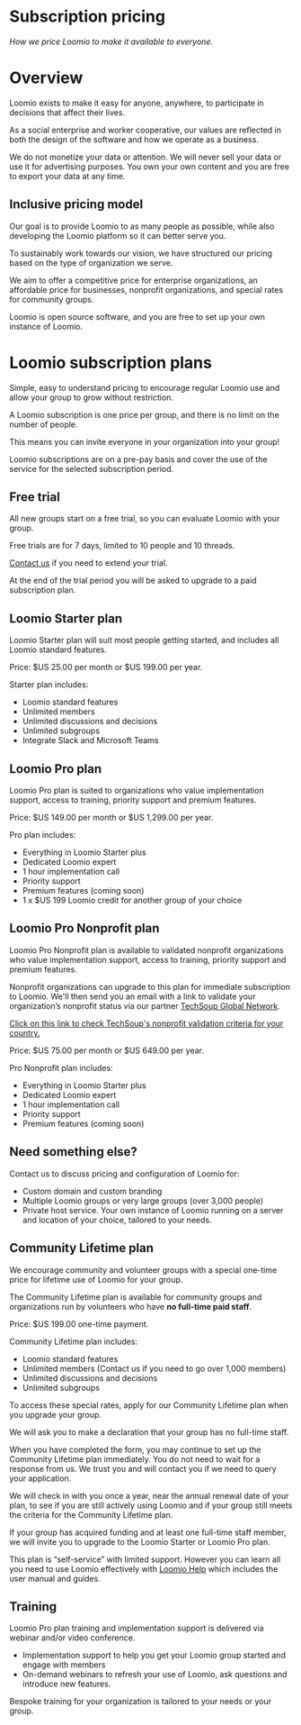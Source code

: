 # Subscription pricing
_How we price Loomio to make it available to everyone._

# Overview
Loomio exists to make it easy for anyone, anywhere, to participate in decisions that affect their lives.

As a social enterprise and worker cooperative, our values are reflected in both the design of the software and how we operate as a business.

We do not monetize your data or attention. We will never sell your data or use it for advertising purposes. You own your own content and you are free to export your data at any time.

## Inclusive pricing model
Our goal is to provide Loomio to as many people as possible, while also developing the Loomio platform so it can better serve you.

To sustainably work towards our vision, we have structured our pricing based on the type of organization we serve.

We aim to offer a competitive price for enterprise organizations, an affordable price for businesses, nonprofit organizations, and special rates for community groups.

Loomio is open source software, and you are free to set up your own instance of Loomio.

# Loomio subscription plans
Simple, easy to understand pricing to encourage regular Loomio use and allow your group to grow without restriction.  

A Loomio subscription is one price per group, and there is no limit on the number of people.

This means you can invite everyone in your organization into your group!

Loomio subscriptions are on a pre-pay basis and cover the use of the service for the selected subscription period.

## Free trial
All new groups start on a free trial, so you can evaluate Loomio with your group.

Free trials are for 7 days, limited to 10 people and 10 threads.

[Contact us](https://www.loomio.org/contact) if you need to extend your trial.

At the end of the trial period you will be asked to upgrade to a paid subscription plan.

## Loomio Starter plan
Loomio Starter plan will suit most people getting started, and includes all Loomio standard features.

Price: $US 25.00 per month or $US 199.00 per year.

Starter plan includes:
- Loomio standard features
- Unlimited members
- Unlimited discussions and decisions
- Unlimited subgroups
- Integrate Slack and Microsoft Teams

## Loomio Pro plan
Loomio Pro plan is suited to organizations who value implementation support, access to training, priority support and premium features.

Price: $US 149.00 per month or $US 1,299.00 per year.

Pro plan includes:
- Everything in Loomio Starter plus
- Dedicated Loomio expert
- 1 hour implementation call
- Priority support
- Premium features (coming soon)
- 1 x $US 199 Loomio credit for another group of your choice

## Loomio Pro Nonprofit plan
Loomio Pro Nonprofit plan is available to validated nonprofit organizations who value implementation support, access to training, priority support and premium features.

Nonprofit organizations can upgrade to this plan for immediate subscription to Loomio. We'll then send you an email with a link to validate your organization’s nonprofit status via our partner [TechSoup Global Network](https://www.techsoup.org/).

[Click on this link to check TechSoup's nonprofit validation criteria for your country.](https://www.techsoup.global/techsoup-local-ngo-definitions)

Price: $US 75.00 per month or $US 649.00 per year.

Pro Nonprofit plan includes:
- Everything in Loomio Starter plus
- Dedicated Loomio expert
- 1 hour implementation call
- Priority support
- Premium features (coming soon)

## Need something else?
Contact us to discuss pricing and configuration of Loomio for:
- Custom domain and custom branding
- Multiple Loomio groups or very large groups (over 3,000 people)
- Private host service. Your own instance of Loomio running on a server and location of your choice, tailored to your needs.

## Community Lifetime plan
We encourage community and volunteer groups with a special one-time price for lifetime use of Loomio for your group.

The Community Lifetime plan is available for community groups and organizations run by volunteers who have **no full-time paid staff**.

Price: $US 199.00 one-time payment.

Community Lifetime plan includes:
- Loomio standard features
- Unlimited members (Contact us if you need to go over 1,000 members)
- Unlimited discussions and decisions
- Unlimited subgroups

To access these special rates, apply for our Community Lifetime plan when you upgrade your group.

We will ask you to make a declaration that your group has no full-time staff.

When you have completed the form, you may continue to set up the Community Lifetime plan immediately. You do not need to wait for a response from us. We trust you and will contact you if we need to query your application.

We will check in with you once a year, near the annual renewal date of your plan, to see if you are still actively using Loomio and if your group still meets the criteria for the Community Lifetime plan.

If your group has acquired funding and at least one full-time staff member, we will invite you to upgrade to the Loomio Starter or Loomio Pro plan.

This plan is “self-service” with limited support. However you can learn all you need to use Loomio effectively with [Loomio Help](https://help.loomio.org) which includes the user manual and guides.

## Training
Loomio Pro plan training and implementation support is delivered via webinar and/or video conference.

- Implementation support to help you get your Loomio group started and engage with members
- On-demand webinars to refresh your use of Loomio, ask questions and introduce new features.

Bespoke training for your organization is tailored to your needs or your group.
